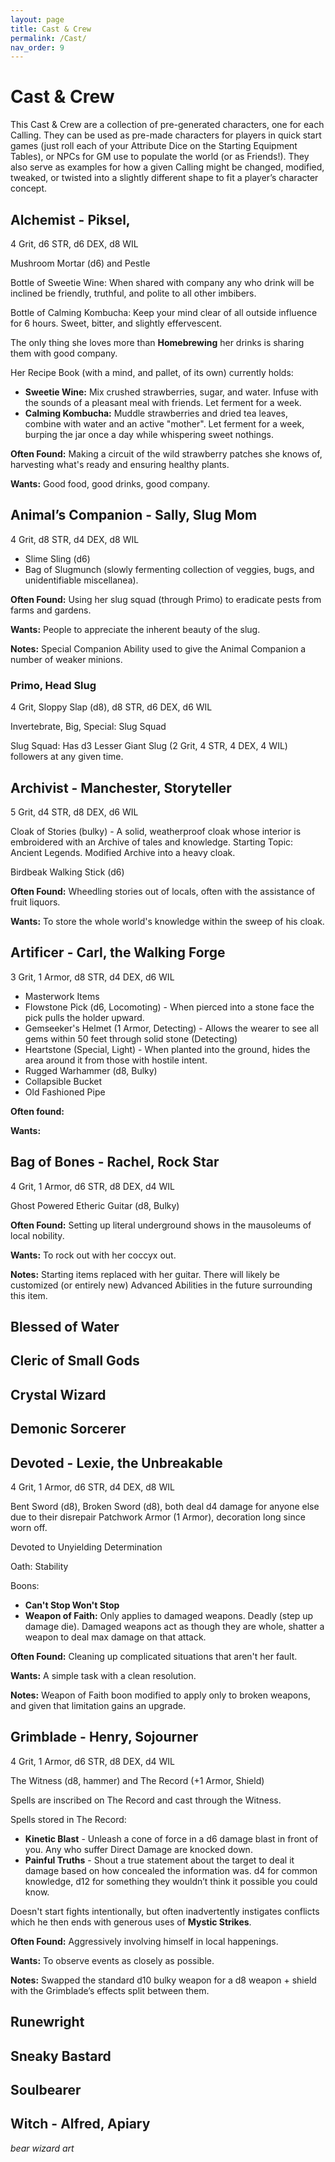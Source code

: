 ```yaml
---
layout: page
title: Cast & Crew
permalink: /Cast/
nav_order: 9
---
```


# Cast & Crew

This Cast & Crew are a collection of pre-generated characters, one for each Calling. They can be used as pre-made characters for players in quick start games (just roll each of your Attribute Dice on the Starting Equipment Tables), or NPCs for GM use to populate the world (or as Friends!). They also serve as examples for how a given Calling might be changed, modified, tweaked, or twisted into a slightly different shape to fit a player’s character concept.

## Alchemist - Piksel, 

4 Grit, d6 STR, d6 DEX, d8 WIL

Mushroom Mortar (d6) and Pestle

Bottle of Sweetie Wine: When shared with company any who drink will be inclined be friendly, truthful, and polite to all other imbibers.

Bottle of Calming Kombucha: Keep your mind clear of all outside influence for 6 hours. Sweet, bitter, and slightly effervescent.

The only thing she loves more than **Homebrewing** her drinks is sharing them with good company.

Her Recipe Book (with a mind, and pallet, of its own) currently holds:

* **Sweetie Wine:** Mix crushed strawberries, sugar, and water. Infuse with the sounds of a pleasant meal with friends. Let ferment for a week. 
* **Calming Kombucha:** Muddle strawberries and dried tea leaves, combine with water and an active "mother". Let ferment for a week, burping the jar once a day while whispering sweet nothings.

**Often Found:** Making a circuit of the wild strawberry patches she knows of, harvesting what's ready and ensuring healthy plants.

**Wants:** Good food, good drinks, good company.

## Animal’s Companion - Sally, Slug Mom

4 Grit, d8 STR, d4 DEX, d8 WIL

* Slime Sling (d6)
* Bag of Slugmunch (slowly fermenting collection of veggies, bugs, and unidentifiable miscellanea).

**Often Found:** Using her slug squad (through Primo) to eradicate pests from farms and gardens.

**Wants:** People to appreciate the inherent beauty of the slug.

**Notes:** Special Companion Ability used to give the Animal Companion a number of weaker minions.

### Primo, Head Slug

4 Grit, Sloppy Slap (d8), d8 STR, d6 DEX, d6 WIL

Invertebrate, Big, Special: Slug Squad 

Slug Squad: Has d3 Lesser Giant Slug (2 Grit, 4 STR, 4 DEX, 4 WIL) followers at any given time.


## Archivist - Manchester, Storyteller

5 Grit, d4 STR, d8 DEX, d6 WIL

Cloak of Stories (bulky) - A solid, weatherproof cloak whose interior is embroidered with an Archive of tales and knowledge. Starting Topic: Ancient Legends. Modified Archive into a heavy cloak. 

Birdbeak Walking Stick (d6)

**Often Found:** Wheedling stories out of locals, often with the assistance of fruit liquors.

**Wants:** To store the whole world's knowledge within the sweep of his cloak.

## Artificer - Carl, the Walking Forge

3 Grit, 1 Armor, d8 STR, d4 DEX, d6 WIL

* Masterwork Items
 * Flowstone Pick (d6, Locomoting) - When pierced into a stone face the pick pulls the holder upward.
 * Gemseeker's Helmet (1 Armor, Detecting) - Allows the wearer to see all gems within 50 feet through solid stone (Detecting)
 * Heartstone (Special, Light) - When planted into the ground, hides the area around it from those with hostile intent.
* Rugged Warhammer (d8, Bulky)
* Collapsible Bucket
* Old Fashioned Pipe
 

**Often found:**

**Wants:** 


## Bag of Bones - Rachel, Rock Star

4 Grit, 1 Armor, d6 STR, d8 DEX, d4 WIL

Ghost Powered Etheric Guitar (d8, Bulky)

**Often Found:** Setting up literal underground shows in the mausoleums of local nobility.

**Wants:** To rock out with her coccyx out.

**Notes:** Starting items replaced with her guitar. There will likely be customized (or entirely new) Advanced Abilities in the future surrounding this item.

## Blessed of Water

## Cleric of Small Gods

## Crystal Wizard

## Demonic Sorcerer

## Devoted - Lexie, the Unbreakable

4 Grit, 1 Armor, d6 STR, d4 DEX, d8 WIL

Bent Sword (d8), Broken Sword (d8), both deal d4 damage for anyone else due to their disrepair
Patchwork Armor (1 Armor), decoration long since worn off.

Devoted to Unyielding Determination

Oath: Stability

Boons:

* **Can't Stop Won't Stop**
* **Weapon of Faith:** Only applies to damaged weapons. Deadly (step up damage die). Damaged weapons act as though they are whole, shatter a weapon to deal max damage on that attack.

**Often Found:** Cleaning up complicated situations that aren't her fault.

**Wants:** A simple task with a clean resolution.

**Notes:** Weapon of Faith boon modified to apply only to broken weapons, and given that limitation gains an upgrade.

## Grimblade - Henry, Sojourner

4 Grit, 1 Armor, d6 STR, d8 DEX, d4 WIL

The Witness (d8, hammer) and The Record (+1 Armor, Shield)

Spells are inscribed on The Record and cast through the Witness.

Spells stored in The Record:

* **Kinetic Blast** - Unleash a cone of force in a d6 damage blast in front of you. Any who suffer Direct Damage are knocked down.
* **Painful Truths** - Shout a true statement about the target to deal it damage based on how concealed the information was. d4 for common knowledge, d12 for something they wouldn’t think it possible you could know.

Doesn't start fights intentionally, but often inadvertently instigates conflicts which he then ends with generous uses of **Mystic Strikes**.

**Often Found:** Aggressively involving himself in local happenings.

**Wants:** To observe events as closely as possible.

**Notes:** Swapped the standard d10 bulky weapon for a d8 weapon + shield with the Grimblade’s effects split between them.

## Runewright

## Sneaky Bastard

## Soulbearer



## Witch - Alfred, Apiary 

*bear wizard art*